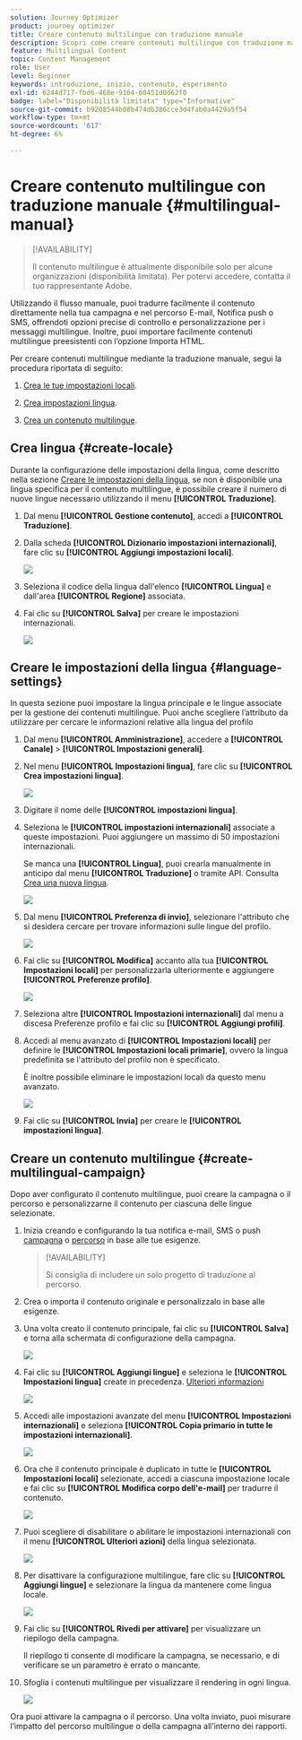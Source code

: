 ```yaml
---
solution: Journey Optimizer
product: journey optimizer
title: Creare contenuto multilingue con traduzione manuale
description: Scopri come creare contenuti multilingue con traduzione manuale in Journey Optimizer
feature: Multilingual Content
topic: Content Management
role: User
level: Beginner
keywords: introduzione, inizio, contenuto, esperimento
exl-id: 6244d717-fbd6-468e-9164-60451d0d62f0
badge: label="Disponibilità limitata" type="Informative"
source-git-commit: b9208544b08b474db386cce3d4fab0a4429a5f54
workflow-type: tm+mt
source-wordcount: '617'
ht-degree: 6%

---
```


# Creare contenuto multilingue con traduzione manuale {#multilingual-manual}

>[!AVAILABILITY]
>
>Il contenuto multilingue è attualmente disponibile solo per alcune organizzazioni (disponibilità limitata). Per potervi accedere, contatta il tuo rappresentante Adobe.

Utilizzando il flusso manuale, puoi tradurre facilmente il contenuto direttamente nella tua campagna e nel percorso E-mail, Notifica push o SMS, offrendoti opzioni precise di controllo e personalizzazione per i messaggi multilingue. Inoltre, puoi importare facilmente contenuti multilingue preesistenti con l’opzione Importa HTML.

Per creare contenuti multilingue mediante la traduzione manuale, segui la procedura riportata di seguito:

1. [Crea le tue impostazioni locali](#create-locale).

1. [Crea impostazioni lingua](#create-language-settings).

1. [Crea un contenuto multilingue](#create-a-multilingual-campaign).

## Crea lingua {#create-locale}

Durante la configurazione delle impostazioni della lingua, come descritto nella sezione [Creare le impostazioni della lingua](#language-settings), se non è disponibile una lingua specifica per il contenuto multilingue, è possibile creare il numero di nuove lingue necessario utilizzando il menu **[!UICONTROL Traduzione]**.

1. Dal menu **[!UICONTROL Gestione contenuto]**, accedi a **[!UICONTROL Traduzione]**.

1. Dalla scheda **[!UICONTROL Dizionario impostazioni internazionali]**, fare clic su **[!UICONTROL Aggiungi impostazioni locali]**.

   ![](assets/locale_1.png)

1. Seleziona il codice della lingua dall&#39;elenco **[!UICONTROL Lingua]** e dall&#39;area **[!UICONTROL Regione]** associata.

1. Fai clic su **[!UICONTROL Salva]** per creare le impostazioni internazionali.

   ![](assets/locale_2.png)

## Creare le impostazioni della lingua {#language-settings}

In questa sezione puoi impostare la lingua principale e le lingue associate per la gestione dei contenuti multilingue. Puoi anche scegliere l’attributo da utilizzare per cercare le informazioni relative alla lingua del profilo

1. Dal menu **[!UICONTROL Amministrazione]**, accedere a **[!UICONTROL Canale]** > **[!UICONTROL Impostazioni generali]**.

1. Nel menu **[!UICONTROL Impostazioni lingua]**, fare clic su **[!UICONTROL Crea impostazioni lingua]**.

   ![](assets/language_settings_1.png)

1. Digitare il nome delle **[!UICONTROL impostazioni lingua]**.

1. Seleziona le **[!UICONTROL impostazioni internazionali]** associate a queste impostazioni. Puoi aggiungere un massimo di 50 impostazioni internazionali.

   Se manca una **[!UICONTROL Lingua]**, puoi crearla manualmente in anticipo dal menu **[!UICONTROL Traduzione]** o tramite API. Consulta [Crea una nuova lingua](#create-locale).

   ![](assets/multilingual-settings-2.png)

1. Dal menu **[!UICONTROL Preferenza di invio]**, selezionare l&#39;attributo che si desidera cercare per trovare informazioni sulle lingue del profilo.

   ![](assets/multilingual-settings-3.png)

1. Fai clic su **[!UICONTROL Modifica]** accanto alla tua **[!UICONTROL Impostazioni locali]** per personalizzarla ulteriormente e aggiungere **[!UICONTROL Preferenze profilo]**.

   ![](assets/multilingual-settings-4.png)

1. Seleziona altre **[!UICONTROL Impostazioni internazionali]** dal menu a discesa Preferenze profilo e fai clic su **[!UICONTROL Aggiungi profili]**.

1. Accedi al menu avanzato di **[!UICONTROL Impostazioni locali]** per definire le **[!UICONTROL Impostazioni locali primarie]**, ovvero la lingua predefinita se l&#39;attributo del profilo non è specificato.

   È inoltre possibile eliminare le impostazioni locali da questo menu avanzato.

   ![](assets/multilingual-settings-5.png)

1. Fai clic su **[!UICONTROL Invia]** per creare le **[!UICONTROL impostazioni lingua]**.

<!--
1. Access the **[!UICONTROL channel configurations]** menu and create a new channel configuration or select an existing one.


1. In the **[!UICONTROL Header parameters]** section, select the **[!UICONTROL Enable multilingual]** option.

1. Select your **[!UICONTROL Locales dictionary]** and add as many as needed.
-->

## Creare un contenuto multilingue {#create-multilingual-campaign}

Dopo aver configurato il contenuto multilingue, puoi creare la campagna o il percorso e personalizzarne il contenuto per ciascuna delle lingue selezionate.

1. Inizia creando e configurando la tua notifica e-mail, SMS o push [campagna](../campaigns/create-campaign.md) o [percorso](../building-journeys/journeys-message.md) in base alle tue esigenze.

   >[!AVAILABILITY]
   >
   >Si consiglia di includere un solo progetto di traduzione al percorso.

1. Crea o importa il contenuto originale e personalizzalo in base alle esigenze.

1. Una volta creato il contenuto principale, fai clic su **[!UICONTROL Salva]** e torna alla schermata di configurazione della campagna.

   ![](assets/multilingual-campaign-2.png)

1. Fai clic su **[!UICONTROL Aggiungi lingue]** e seleziona le **[!UICONTROL Impostazioni lingua]** create in precedenza. [Ulteriori informazioni](#create-language-settings)

   ![](assets/multilingual-campaign-3.png)

1. Accedi alle impostazioni avanzate del menu **[!UICONTROL Impostazioni internazionali]** e seleziona **[!UICONTROL Copia primario in tutte le impostazioni internazionali]**.

   ![](assets/multilingual-campaign-4.png)

1. Ora che il contenuto principale è duplicato in tutte le **[!UICONTROL Impostazioni locali]** selezionate, accedi a ciascuna impostazione locale e fai clic su **[!UICONTROL Modifica corpo dell&#39;e-mail]** per tradurre il contenuto.

   ![](assets/multilingual-campaign-5.png)

1. Puoi scegliere di disabilitare o abilitare le impostazioni internazionali con il menu **[!UICONTROL Ulteriori azioni]** della lingua selezionata.

   ![](assets/multilingual-campaign-6.png)

1. Per disattivare la configurazione multilingue, fare clic su **[!UICONTROL Aggiungi lingue]** e selezionare la lingua da mantenere come lingua locale.

   ![](assets/multilingual-campaign-7.png)

1. Fai clic su **[!UICONTROL Rivedi per attivare]** per visualizzare un riepilogo della campagna.

   Il riepilogo ti consente di modificare la campagna, se necessario, e di verificare se un parametro è errato o mancante.

1. Sfoglia i contenuti multilingue per visualizzare il rendering in ogni lingua.

   ![](assets/multilingual-campaign-8.png)

Ora puoi attivare la campagna o il percorso. Una volta inviato, puoi misurare l’impatto del percorso multilingue o della campagna all’interno dei rapporti.

<!--
# Create a multilingual journey {#create-multilingual-journey}

1. Create your journey with a Delivery and personalize your content as needed.
1. From your delivery action, click Edit content.
1. Click Add languages.

-->
